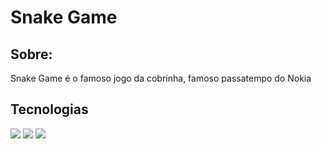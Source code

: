 <h1> Snake Game</h1>  

<h2> Sobre: </h2>
<p> Snake Game é o famoso jogo da cobrinha, famoso passatempo do Nokia </p>

## Tecnologias 
<div>
  <img src="https://img.shields.io/badge/HTML-grey?style=for-the-badge&logo=html5">
  <img src="https://img.shields.io/badge/CSS-blue?style=for-the-badge&logo=css">
  <img src="https://img.shields.io/badge/JAVA%20%20SCRIPT-yellow?style=for-the-badge&logo=javascript">
</div>

